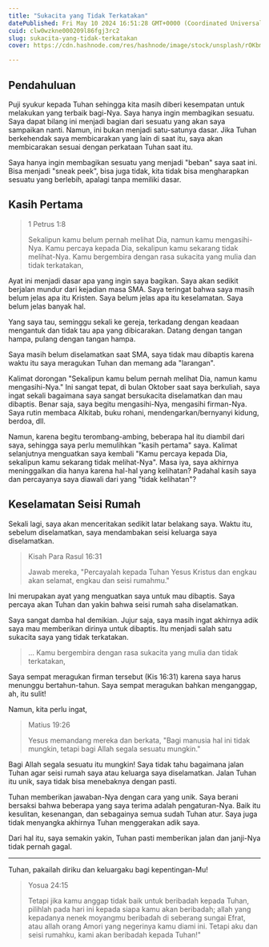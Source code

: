 ```yaml
---
title: "Sukacita yang Tidak Terkatakan"
datePublished: Fri May 10 2024 16:51:28 GMT+0000 (Coordinated Universal Time)
cuid: clw0wzkne000209l86fgj3rc2
slug: sukacita-yang-tidak-terkatakan
cover: https://cdn.hashnode.com/res/hashnode/image/stock/unsplash/rOKbmUbcOVg/upload/10c51c701c5e3b9ee2f8037808e8bae3.jpeg

---
```


## Pendahuluan

Puji syukur kepada Tuhan sehingga kita masih diberi kesempatan untuk melakukan yang terbaik bagi-Nya. Saya hanya ingin membagikan sesuatu. Saya dapat bilang ini menjadi bagian dari sesuatu yang akan saya sampaikan nanti. Namun, ini bukan menjadi satu-satunya dasar. Jika Tuhan berkehendak saya membicarakan yang lain di saat itu, saya akan membicarakan sesuai dengan perkataan Tuhan saat itu.

Saya hanya ingin membagikan sesuatu yang menjadi "beban" saya saat ini. Bisa menjadi "sneak peek", bisa juga tidak, kita tidak bisa mengharapkan sesuatu yang berlebih, apalagi tanpa memiliki dasar.

## Kasih Pertama

> 1 Petrus 1:8
> 
> Sekalipun kamu belum pernah melihat Dia, namun kamu mengasihi-Nya. Kamu percaya kepada Dia, sekalipun kamu sekarang tidak melihat-Nya. Kamu bergembira dengan rasa sukacita yang mulia dan tidak terkatakan,

Ayat ini menjadi dasar apa yang ingin saya bagikan. Saya akan sedikit berjalan mundur dari kejadian masa SMA. Saya teringat bahwa saya masih belum jelas apa itu Kristen. Saya belum jelas apa itu keselamatan. Saya belum jelas banyak hal.

Yang saya tau, seminggu sekali ke gereja, terkadang dengan keadaan mengantuk dan tidak tau apa yang dibicarakan. Datang dengan tangan hampa, pulang dengan tangan hampa.

Saya masih belum diselamatkan saat SMA, saya tidak mau dibaptis karena waktu itu saya meragukan Tuhan dan memang ada "larangan".

Kalimat dorongan "Sekalipun kamu belum pernah melihat Dia, namun kamu mengasihi-Nya." Ini sangat tepat, di bulan Oktober saat saya berkuliah, saya ingat sekali bagaimana saya sangat bersukacita diselamatkan dan mau dibaptis. Benar saja, saya begitu mengasihi-Nya, mengasihi firman-Nya. Saya rutin membaca Alkitab, buku rohani, mendengarkan/bernyanyi kidung, berdoa, dll.

Namun, karena begitu terombang-ambing, beberapa hal itu diambil dari saya, sehingga saya perlu memulihkan "kasih pertama" saya. Kalimat selanjutnya menguatkan saya kembali "Kamu percaya kepada Dia, sekalipun kamu sekarang tidak melihat-Nya". Masa iya, saya akhirnya meninggalkan dia hanya karena hal-hal yang kelihatan? Padahal kasih saya dan percayanya saya diawali dari yang "tidak kelihatan"?

## Keselamatan Seisi Rumah

Sekali lagi, saya akan menceritakan sedikit latar belakang saya. Waktu itu, sebelum diselamatkan, saya mendambakan seisi keluarga saya diselamatkan.

> Kisah Para Rasul 16:31
> 
> Jawab mereka, "Percayalah kepada Tuhan Yesus Kristus dan engkau akan selamat, engkau dan seisi rumahmu."

Ini merupakan ayat yang menguatkan saya untuk mau dibaptis. Saya percaya akan Tuhan dan yakin bahwa seisi rumah saha diselamatkan.

Saya sangat damba hal demikian. Jujur saja, saya masih ingat akhirnya adik saya mau memberikan dirinya untuk dibaptis. Itu menjadi salah satu sukacita saya yang tidak terkatakan.

> ... Kamu bergembira dengan rasa sukacita yang mulia dan tidak terkatakan,

Saya sempat meragukan firman tersebut (Kis 16:31) karena saya harus menunggu bertahun-tahun. Saya sempat meragukan bahkan menganggap, ah, itu sulit!

Namun, kita perlu ingat,

> Matius 19:26
> 
> Yesus memandang mereka dan berkata, "Bagi manusia hal ini tidak mungkin, tetapi bagi Allah segala sesuatu mungkin."

Bagi Allah segala sesuatu itu mungkin! Saya tidak tahu bagaimana jalan Tuhan agar seisi rumah saya atau keluarga saya diselamatkan. Jalan Tuhan itu unik, saya tidak bisa menebaknya dengan pasti.

Tuhan memberikan jawaban-Nya dengan cara yang unik. Saya berani bersaksi bahwa beberapa yang saya terima adalah pengaturan-Nya. Baik itu kesulitan, kesenangan, dan sebagainya semua sudah Tuhan atur. Saya juga tidak menyangka akhirnya Tuhan menggerakan adik saya.

Dari hal itu, saya semakin yakin, Tuhan pasti memberikan jalan dan janji-Nya tidak pernah gagal.

---

Tuhan, pakailah diriku dan keluargaku bagi kepentingan-Mu!

> Yosua 24:15
> 
> Tetapi jika kamu anggap tidak baik untuk beribadah kepada Tuhan, pilihlah pada hari ini kepada siapa kamu akan beribadah; allah yang kepadanya nenek moyangmu beribadah di seberang sungai Efrat, atau allah orang Amori yang negerinya kamu diami ini. Tetapi aku dan seisi rumahku, kami akan beribadah kepada Tuhan!"